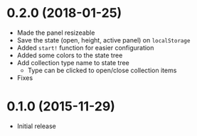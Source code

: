 # 0.2.0 (2018-01-25)

- Made the panel resizeable
- Save the state (open, height, active panel) on `localStorage`
- Added `start!` function for easier configuration
- Added some colors to the state tree
- Add collection type name to state tree
    - Type can be clicked to open/close collection items
- Fixes

# 0.1.0 (2015-11-29)

- Initial release
